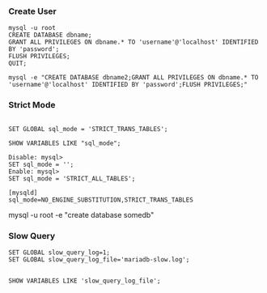### Create User


```
mysql -u root
CREATE DATABASE dbname;
GRANT ALL PRIVILEGES ON dbname.* TO 'username'@'localhost' IDENTIFIED BY 'password';
FLUSH PRIVILEGES;
QUIT;
```




```
mysql -e "CREATE DATABASE dbname2;GRANT ALL PRIVILEGES ON dbname.* TO 'username'@'localhost' IDENTIFIED BY 'password';FLUSH PRIVILEGES;"
```



### Strict Mode
```

SET GLOBAL sql_mode = 'STRICT_TRANS_TABLES';

SHOW VARIABLES LIKE "sql_mode";

Disable: mysql> 
SET sql_mode = '';
Enable: mysql> 
SET sql_mode = 'STRICT_ALL_TABLES';
```


```
[mysqld]
sql_mode=NO_ENGINE_SUBSTITUTION,STRICT_TRANS_TABLES
```




mysql -u root -e "create database somedb"





### Slow Query

```
SET GLOBAL slow_query_log=1;
SET GLOBAL slow_query_log_file='mariadb-slow.log';


SHOW VARIABLES LIKE 'slow_query_log_file';



```